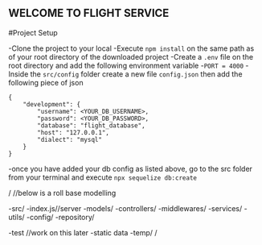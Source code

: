 ## WELCOME TO FLIGHT SERVICE

#Project Setup

-Clone the project to your local
-Execute `npm install` on the same path as of your root directory of the downloaded project
-Create a `.env` file on the  root directory and add the following environment variable
    -`PORT = 4000`
-Inside the  `src/config` folder create a new file `config.json` then add the following piece of json
```
{
    "development": {
        "username": <YOUR_DB_USERNAME>,
        "password": <YOUR_DB_PASSWORD>,
        "database": "flight_database",
        "host": "127.0.0.1",
        "dialect": "mysql"
    }
}
```

-once you have added your db config as listed above, go to the src folder from your terminal and execute 
`npx sequelize db:create`

/
//below is a roll base modelling

-src/
    -index.js//server
    -models/
    -controllers/
    -middlewares/
    -services/
    -utils/
    -config/
    -repository/

-test //work on this later
-static data
-temp/
/
